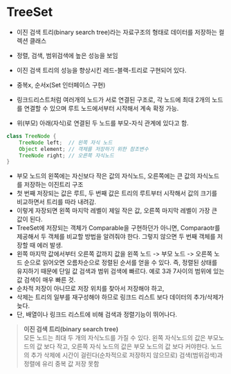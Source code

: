 # TreeSet

- 이진 검색 트리(binary search tree)라는 자료구조의 형태로 데이터를 저장하는 컬렉션 클래스
- 정렬, 검색, 범위검색에 높은 성능을 보임
- 이진 검색 트리의 성능을 향상시킨 레드-블랙-트리로 구현되어 있다.
- 중복x, 순서x(Set 인터페이스 구현)

- 링크드리스트처럼 여러개의 노드가 서로 연결된 구조로, 각 노드에 최대 2개의 노드를 연결할 수 있으며
  루트 노드에서부터 시작해서 계속 확정 가능.
- 위(부모) 아래(자식)로 연결된 두 노드를 부모-자식 관계에 있다고 함.
```java
class TreeNode {
    TreeNode left;  // 왼쪽 자식 노드
    Object element; // 객체를 저장하기 위한 참조변수
    TreeNode right; // 오른쪽 자식노드
}
```
- 부모 노드의 왼쪽에는 자신보다 작은 값의 자식노드, 오른쪽에는 큰 값의 자식노드를 저장하는 이진트리 구조
- 첫 번째 저장되는 값은 루트, 두 번째 값은 트리의 루트부터 시작해서 값의 크기를 비교하면서 트리를 따라 내려감.
- 이렇게 자장되면 왼쪽 마지막 레벨이 제일 작은 값, 오른쪽 마지막 레벨이 가장 큰 값이 된다.
- TreeSet에 저장되는 객체가 Comparable을 구현하던가 아니면, Comparaotr를 제공해서 두 객체를 비교할 방법을 알려줘야 한다.
  그렇지 않으면 두 번째 객체를 저장할 때 에러 발생.
- 왼쪽 마지막 값에서부터 오른쪽 값까지 값을 왼쪽 노드 -> 부모 노드 -> 오른쪽 노드 순으로 읽어오면 오름차순으로
  정렬된 순서를 얻을 수 있다. 즉, 정렬된 상태를 유지하기 때문에 단일 값 검색과 범위 검색에 빠르다.
  예로 3과 7사이의 범위에 있는 값 검색이 매우 빠른 것.
- 순차적 저장이 아니므로 저장 위치를 찾아서 저장해야 하고, 
- 삭제는 트리의 일부를 재구성해야 하므로 링크드 리스트 보다 데이터의 추가/삭제가 늦다.
- 단, 배열이나 링크드 리스트에 비해 검색과 정렬기능이 뛰어나다.

> **이진 검색 트리(binary search tree)** <br/>
>모든 노드는 최대 두 개의 자식노드를 가질 수 있다.
>왼쪽 자식노드의 값은 부모노드의  값 보다 작고, 오른쪽 자식 노드의 값은 부모 노드의 값 보다 커야한다.
>노드의 추가 삭제에 시간이 걸린다(순차적으로 저장하지 않으므로)
>검색(범위검색)과 정렬에 유리
>중복 값 저장 못함